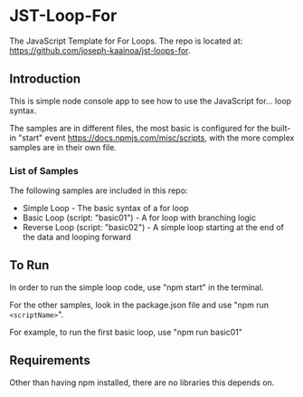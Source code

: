 # JST-Loop-For

The JavaScript Template for For Loops.  The repo is located at: <https://github.com/joseph-kaainoa/jst-loops-for>.

## Introduction

This is simple node console app to see how to use the JavaScript for... loop syntax.

The samples are in different files, the most basic is configured for the built-in "start" event <https://docs.npmjs.com/misc/scripts>, with the more complex samples are in their own file.

### List of Samples

The following samples are included in this repo:

* Simple Loop - The basic syntax of a for loop
* Basic Loop (script: "basic01") - A for loop with branching logic
* Reverse Loop (script: "basic02") - A simple loop starting at the end of the data and looping forward

## To Run

In order to run the simple loop code, use "npm start" in the terminal.

For the other samples, look in the package.json file and use "npm run `<scriptName>`".

For example, to run the first basic loop, use "npm run basic01"

## Requirements

Other than having npm installed, there are no libraries this depends on.
